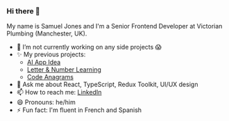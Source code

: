### Hi there 👋

My name is Samuel Jones and I'm a Senior Frontend Developer at Victorian Plumbing (Manchester, UK). 

- 🔭 I’m not currently working on any side projects 😱
- ✨ My previous projects:
  - [AI App Idea](https://aiappidea.com)
  - [Letter & Number Learning](https://letter-number-learning.netlify.app/)
  - [Code Anagrams](https://code-anagrams.netlify.app)
- 💬 Ask me about React, TypeScript, Redux Toolkit, UI/UX design
- 📫 How to reach me: [LinkedIn](https://www.linkedin.com/in/samueldjones24/)
- 😄 Pronouns: he/him
- ⚡ Fun fact: I'm fluent in French and Spanish
